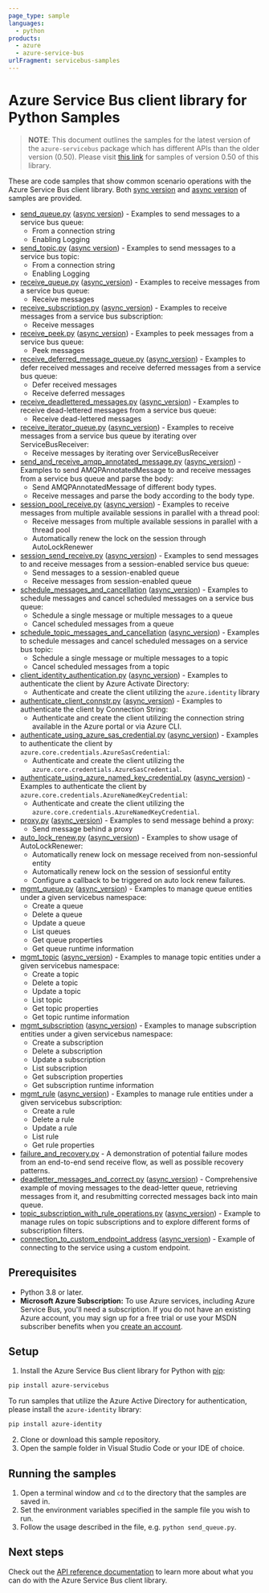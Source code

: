 ```yaml
---
page_type: sample
languages:
  - python
products:
  - azure
  - azure-service-bus
urlFragment: servicebus-samples
---
```


# Azure Service Bus client library for Python Samples

> **NOTE**: This document outlines the samples for the latest version of the `azure-servicebus` package
> which has different APIs than the older version (0.50). Please visit [this link](https://github.com/Azure/azure-sdk-for-python/tree/servicebus_v0.50.3/sdk/servicebus/azure-servicebus/samples) for samples of version 0.50 of this library.

These are code samples that show common scenario operations with the Azure Service Bus client library.
Both [sync version](https://github.com/Azure/azure-sdk-for-python/tree/main/sdk/servicebus/azure-servicebus/samples/sync_samples) and [async version](https://github.com/Azure/azure-sdk-for-python/tree/main/sdk/servicebus/azure-servicebus/samples/async_samples) of samples are provided.

- [send_queue.py](https://github.com/Azure/azure-sdk-for-python/tree/main/sdk/servicebus/azure-servicebus/samples/sync_samples/send_queue.py) ([async version](https://github.com/Azure/azure-sdk-for-python/tree/main/sdk/servicebus/azure-servicebus/samples/async_samples/send_queue_async.py)) - Examples to send messages to a service bus queue:
    - From a connection string
    - Enabling Logging
- [send_topic.py](https://github.com/Azure/azure-sdk-for-python/tree/main/sdk/servicebus/azure-servicebus/samples/sync_samples/send_topic.py) ([async version](https://github.com/Azure/azure-sdk-for-python/tree/main/sdk/servicebus/azure-servicebus/samples/async_samples/send_topic_async.py)) - Examples to send messages to a service bus topic:
    - From a connection string
    - Enabling Logging
- [receive_queue.py](https://github.com/Azure/azure-sdk-for-python/tree/main/sdk/servicebus/azure-servicebus/samples/sync_samples/receive_queue.py) ([async_version](https://github.com/Azure/azure-sdk-for-python/tree/main/sdk/servicebus/azure-servicebus/samples/async_samples/receive_queue_async.py)) - Examples to receive messages from a service bus queue:
    - Receive messages
- [receive_subscription.py](https://github.com/Azure/azure-sdk-for-python/tree/main/sdk/servicebus/azure-servicebus/samples/sync_samples/receive_subscription.py) ([async_version](https://github.com/Azure/azure-sdk-for-python/tree/main/sdk/servicebus/azure-servicebus/samples/async_samples/receive_subscription_async.py)) - Examples to receive messages from a service bus subscription:
    - Receive messages
- [receive_peek.py](https://github.com/Azure/azure-sdk-for-python/tree/main/sdk/servicebus/azure-servicebus/samples/sync_samples/receive_peek.py) ([async_version](https://github.com/Azure/azure-sdk-for-python/tree/main/sdk/servicebus/azure-servicebus/samples/async_samples/receive_peek_async.py)) - Examples to peek messages from a service bus queue:
    - Peek messages
- [receive_deferred_message_queue.py](https://github.com/Azure/azure-sdk-for-python/tree/main/sdk/servicebus/azure-servicebus/samples/sync_samples/receive_deferred_message_queue.py) ([async_version](https://github.com/Azure/azure-sdk-for-python/tree/main/sdk/servicebus/azure-servicebus/samples/async_samples/receive_deferred_message_queue_async.py)) - Examples to defer received messages and receive deferred messages from a service bus queue:
    - Defer received messages
    - Receive deferred messages
- [receive_deadlettered_messages.py](https://github.com/Azure/azure-sdk-for-python/tree/main/sdk/servicebus/azure-servicebus/samples/sync_samples/receive_deadlettered_messages.py) ([async_version](https://github.com/Azure/azure-sdk-for-python/tree/main/sdk/servicebus/azure-servicebus/samples/async_samples/receive_deadlettered_messages_async.py)) - Examples to receive dead-lettered messages from a service bus queue:
    - Receive dead-lettered messages
- [receive_iterator_queue.py](https://github.com/Azure/azure-sdk-for-python/tree/main/sdk/servicebus/azure-servicebus/samples/sync_samples/receive_iterator_queue.py) ([async_version](https://github.com/Azure/azure-sdk-for-python/tree/main/sdk/servicebus/azure-servicebus/samples/async_samples/receive_iterator_queue_async.py)) - Examples to receive messages from a service bus queue by iterating over ServiceBusReceiver:
    - Receive messages by iterating over ServiceBusReceiver
- [send_and_receive_amqp_annotated_message.py](https://github.com/Azure/azure-sdk-for-python/tree/main/sdk/servicebus/azure-servicebus/samples/sync_samples/send_and_receive_amqp_annotated_message.py) ([async_version](https://github.com/Azure/azure-sdk-for-python/tree/main/sdk/servicebus/azure-servicebus/samples/async_samples/send_and_receive_amqp_annotated_message_async.py)) - Examples to send AMQPAnnotatedMessage to and receive messages from a service bus queue and parse the body:
    - Send AMQPAnnotatedMessage of different body types.
    - Receive messages and parse the body according to the body type.
- [session_pool_receive.py](https://github.com/Azure/azure-sdk-for-python/tree/main/sdk/servicebus/azure-servicebus/samples/sync_samples/session_pool_receive.py) ([async_version](https://github.com/Azure/azure-sdk-for-python/tree/main/sdk/servicebus/azure-servicebus/samples/async_samples/session_pool_receive_async.py)) - Examples to receive messages from multiple available sessions in parallel with a thread pool:
    - Receive messages from multiple available sessions in parallel with a thread pool
    - Automatically renew the lock on the session through AutoLockRenewer
- [session_send_receive.py](https://github.com/Azure/azure-sdk-for-python/tree/main/sdk/servicebus/azure-servicebus/samples/sync_samples/session_send_receive.py) ([async_version](https://github.com/Azure/azure-sdk-for-python/tree/main/sdk/servicebus/azure-servicebus/samples/async_samples/session_send_receive_async.py)) - Examples to send messages to and receive messages from a session-enabled service bus queue:
    - Send messages to a session-enabled queue
    - Receive messages from session-enabled queue
- [schedule_messages_and_cancellation](https://github.com/Azure/azure-sdk-for-python/tree/main/sdk/servicebus/azure-servicebus/samples/sync_samples/schedule_messages_and_cancellation.py) ([async_version](https://github.com/Azure/azure-sdk-for-python/tree/main/sdk/servicebus/azure-servicebus/samples/async_samples/schedule_messages_and_cancellation_async.py)) - Examples to schedule messages and cancel scheduled messages on a service bus queue:
    - Schedule a single message or multiple messages to a queue
    - Cancel scheduled messages from a queue
- [schedule_topic_messages_and_cancellation](https://github.com/Azure/azure-sdk-for-python/tree/main/sdk/servicebus/azure-servicebus/samples/sync_samples/schedule_topic_messages_and_cancellation.py) ([async_version](https://github.com/Azure/azure-sdk-for-python/tree/main/sdk/servicebus/azure-servicebus/samples/async_samples/schedule_topic_messages_and_cancellation_async.py)) - Examples to schedule messages and cancel scheduled messages on a service bus topic:
    - Schedule a single message or multiple messages to a topic
    - Cancel scheduled messages from a topic
- [client_identity_authentication.py](https://github.com/Azure/azure-sdk-for-python/tree/main/sdk/servicebus/azure-servicebus/samples/sync_samples/client_identity_authentication.py) ([async_version](https://github.com/Azure/azure-sdk-for-python/tree/main/sdk/servicebus/azure-servicebus/samples/async_samples/client_identity_authentication_async.py)) - Examples to authenticate the client by Azure Activate Directory:
    - Authenticate and create the client utilizing the `azure.identity` library
- [authenticate_client_connstr.py](https://github.com/Azure/azure-sdk-for-python/blob/main/sdk/servicebus/azure-servicebus/samples/sync_samples/authenticate_client_connstr.py) ([async_version](https://github.com/Azure/azure-sdk-for-python/blob/main/sdk/servicebus/azure-servicebus/samples/async_samples/authenticate_client_connstr_async.py)) - Examples to authenticate the client by Connection String:
    - Authenticate and create the client utilizing the connection string available in the Azure portal or via Azure CLI.
- [authenticate_using_azure_sas_credential.py](https://github.com/Azure/azure-sdk-for-python/blob/main/sdk/servicebus/azure-servicebus/samples/sync_samples/authenticate_using_azure_sas_credential.py) ([async_version](https://github.com/Azure/azure-sdk-for-python/blob/main/sdk/servicebus/azure-servicebus/samples/async_samples/authenticate_using_azure_sas_credential_async.py)) - Examples to authenticate the client by `azure.core.credentials.AzureSasCredential`:
  - Authenticate and create the client utilizing the `azure.core.credentials.AzureSasCredential`.
- [authenticate_using_azure_named_key_credential.py](https://github.com/Azure/azure-sdk-for-python/blob/main/sdk/servicebus/azure-servicebus/samples/sync_samples/authenticate_using_azure_named_key_credential.py) ([async_version](https://github.com/Azure/azure-sdk-for-python/blob/main/sdk/servicebus/azure-servicebus/samples/async_samples/authenticate_using_azure_named_key_credential_async.py)) - Examples to authenticate the client by `azure.core.credentials.AzureNamedKeyCredential`:
  - Authenticate and create the client utilizing the `azure.core.credentials.AzureNamedKeyCredential`.
- [proxy.py](https://github.com/Azure/azure-sdk-for-python/blob/main/sdk/servicebus/azure-servicebus/samples/sync_samples/proxy.py) ([async_version](https://github.com/Azure/azure-sdk-for-python/blob/main/sdk/servicebus/azure-servicebus/samples/async_samples/proxy_async.py)) - Examples to send message behind a proxy:
    - Send message behind a proxy
- [auto_lock_renew.py](https://github.com/Azure/azure-sdk-for-python/tree/main/sdk/servicebus/azure-servicebus/samples/sync_samples/auto_lock_renew.py) ([async_version](https://github.com/Azure/azure-sdk-for-python/tree/main/sdk/servicebus/azure-servicebus/samples/async_samples/auto_lock_renew_async.py)) - Examples to show usage of AutoLockRenewer:
    - Automatically renew lock on message received from non-sessionful entity
    - Automatically renew lock on the session of sessionful entity
    - Configure a callback to be triggered on auto lock renew failures.
- [mgmt_queue.py](https://github.com/Azure/azure-sdk-for-python/tree/main/sdk/servicebus/azure-servicebus/samples/sync_samples/mgmt_queue.py) ([async_version](https://github.com/Azure/azure-sdk-for-python/tree/main/sdk/servicebus/azure-servicebus/samples/async_samples/mgmt_queue_async.py)) - Examples to manage queue entities under a given servicebus namespace:
    - Create a queue
    - Delete a queue
    - Update a queue
    - List queues
    - Get queue properties
    - Get queue runtime information
- [mgmt_topic](https://github.com/Azure/azure-sdk-for-python/tree/main/sdk/servicebus/azure-servicebus/samples/sync_samples/mgmt_topic.py) ([async_version](https://github.com/Azure/azure-sdk-for-python/tree/main/sdk/servicebus/azure-servicebus/samples/async_samples/mgmt_topic_async.py)) - Examples to manage topic entities under a given servicebus namespace:
    - Create a topic
    - Delete a topic
    - Update a topic
    - List topic
    - Get topic properties
    - Get topic runtime information
- [mgmt_subscription](https://github.com/Azure/azure-sdk-for-python/tree/main/sdk/servicebus/azure-servicebus/samples/sync_samples/mgmt_subscription.py) ([async_version](https://github.com/Azure/azure-sdk-for-python/tree/main/sdk/servicebus/azure-servicebus/samples/async_samples/mgmt_subscription_async.py)) - Examples to manage subscription entities under a given servicebus namespace:
    - Create a subscription
    - Delete a subscription
    - Update a subscription
    - List subscription
    - Get subscription properties
    - Get subscription runtime information
- [mgmt_rule](https://github.com/Azure/azure-sdk-for-python/tree/main/sdk/servicebus/azure-servicebus/samples/sync_samples/mgmt_rule.py) ([async_version](https://github.com/Azure/azure-sdk-for-python/tree/main/sdk/servicebus/azure-servicebus/samples/async_samples/mgmt_rule_async.py)) - Examples to manage rule entities under a given servicebus subscription:
    - Create a rule
    - Delete a rule
    - Update a rule
    - List rule
    - Get rule properties
- [failure_and_recovery.py](https://github.com/Azure/azure-sdk-for-python/tree/main/sdk/servicebus/azure-servicebus/samples/sync_samples/failure_and_recovery.py) - A demonstration of potential failure modes from an end-to-end send receive flow, as well as possible recovery patterns.
- [deadletter_messages_and_correct.py](https://github.com/Azure/azure-sdk-for-python/tree/main/sdk/servicebus/azure-servicebus/samples/sync_samples/deadletter_messages_and_correct.py) ([async_version](https://github.com/Azure/azure-sdk-for-python/tree/main/sdk/servicebus/azure-servicebus/samples/async_samples/deadletter_messages_and_correct_async.py)) - Comprehensive example of moving messages to the dead-letter queue, retrieving messages from it, and resubmitting corrected messages back into main queue.
- [topic_subscription_with_rule_operations.py](https://github.com/Azure/azure-sdk-for-python/tree/main/sdk/servicebus/azure-servicebus/samples/sync_samples/topic_subscription_with_rule_operations.py) ([async_version](https://github.com/Azure/azure-sdk-for-python/tree/main/sdk/servicebus/azure-servicebus/samples/async_samples/topic_subscription_with_rule_operations_async.py)) - Example to manage rules on topic subscriptions and to explore different forms of subscription filters.
- [connection_to_custom_endpoint_address](https://github.com/Azure/azure-sdk-for-python/tree/main/sdk/servicebus/azure-servicebus/samples/sync_samples/connection_to_custom_endpoint_address.py) ([async_version](https://github.com/Azure/azure-sdk-for-python/tree/main/sdk/servicebus/azure-servicebus/samples/async_samples/connection_to_custom_endpoint_address_async.py)) - Example of connecting to the service using a custom endpoint.

## Prerequisites

- Python 3.8 or later.
- **Microsoft Azure Subscription:**  To use Azure services, including Azure Service Bus, you'll need a subscription.
If you do not have an existing Azure account, you may sign up for a free trial or use your MSDN subscriber benefits when you [create an account](https://account.windowsazure.com/Home/Index).

## Setup

1. Install the Azure Service Bus client library for Python with [pip](https://pypi.org/project/pip/):
```bash
pip install azure-servicebus
```
To run samples that utilize the Azure Active Directory for authentication, please install the `azure-identity` library:
```bash
pip install azure-identity
```
2. Clone or download this sample repository.
3. Open the sample folder in Visual Studio Code or your IDE of choice.

## Running the samples

1. Open a terminal window and `cd` to the directory that the samples are saved in.
2. Set the environment variables specified in the sample file you wish to run.
3. Follow the usage described in the file, e.g. `python send_queue.py`.

## Next steps

Check out the [API reference documentation](https://learn.microsoft.com/python/api/overview/azure/servicebus-readme) to learn more about
what you can do with the Azure Service Bus client library.
